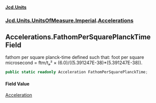 #### [Jcd.Units](index.md 'index')
### [Jcd.Units.UnitsOfMeasure.Imperial](Jcd.Units.UnitsOfMeasure.Imperial.md 'Jcd.Units.UnitsOfMeasure.Imperial').[Accelerations](Accelerations.md 'Jcd.Units.UnitsOfMeasure.Imperial.Accelerations')

## Accelerations.FathomPerSquarePlanckTime Field

fathom per square planck-time defined such that: foot per square microsecond = ftm/tₚ² × (6.0)/((5.391247E-38)*(5.391247E-38)).

```csharp
public static readonly Acceleration FathomPerSquarePlanckTime;
```

#### Field Value
[Acceleration](Acceleration.md 'Jcd.Units.UnitTypes.Acceleration')